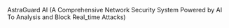 AstraGuard AI (A Comprehensive Network Security
System Powered by AI To Analysis and Block
Real_time Attacks)


